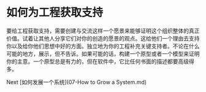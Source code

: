 # 如何为工程获取支持

要给工程获取支持，需要创建与交流这样一个愿景来能够证明这个组织整体的真正价值。试着让其他人分享它们对你的创造的愿景的观点。这给他们一个理由去支持你以及给你他们思想中好的方面。独立地为你的工程补充关键支持者。不论在什么可能的地方，展示，但不告诉。如果可能的话，构建一个原型或者一个模型来证明你的主意。一个原型总是有力的，但在软件中，它比任何书面的描述都要高级得多。

Next [如何发展一个系统](07-How to Grow a System.md)

